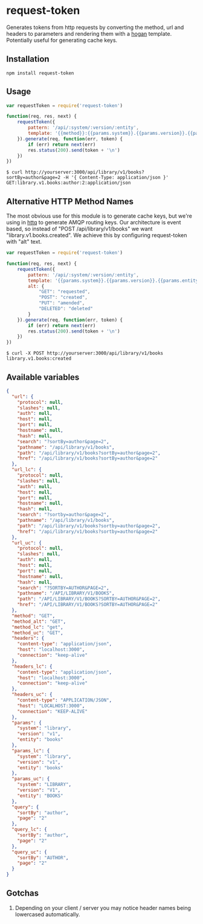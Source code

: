# request-token

Generates tokens from http requests by converting the method, url and headers to parameters and rendering them with a [hogan](http://twitter.github.io/hogan.js/) template.
Potentially useful for generating cache keys.

## Installation
```
npm install request-token
```

## Usage
```js
var requestToken = require('request-token')

function(req, res, next) {
    requestToken({
        pattern: '/api/:system/:version/:entity',
        template: '{{method}}:{{params.system}}.{{params.version}}.{{params.entity}}:{{query.sortBy}}:{{query.page}}:{{headers:content-type}}'
    }).generate(req, function(err, token) {
        if (err) return next(err)
        res.status(200).send(token + '\n')
    })
})

```

```
$ curl http://yourserver:3000/api/library/v1/books?sortBy=author&page=2 -H '{ Content-Type: application/json }'
GET:library.v1.books:author:2:application/json
```

## Alternative HTTP Method Names
The most obvious use for this module is to generate cache keys, but we're using in [httq](https://github.com/guidesmiths/httq) to generate AMQP routing keys.
Our architecture is event based, so instead of "POST /api/library/v1/books" we want "library.v1.books.created". We achieve this by configuring request-token with "alt" text.

```js
var requestToken = require('request-token')

function(req, res, next) {
    requestToken({
        pattern: '/api/:system/:version/:entity',
        template: '{{params.system}}.{{params.version}}.{{params.entity}}.{{method_alt}}',
        alt: {
            "GET": "requested",
            "POST": "created",
            "PUT": "amended",
            "DELETED": "deleted"
        }
    }).generate(req, function(err, token) {
        if (err) return next(err)
        res.status(200).send(token + '\n')
    })
})

```

```
$ curl -X POST http://yourserver:3000/api/library/v1/books
library.v1.books:created
```

## Available variables
```json
{
  "url": {
    "protocol": null,
    "slashes": null,
    "auth": null,
    "host": null,
    "port": null,
    "hostname": null,
    "hash": null,
    "search": "?sortBy=author&page=2",
    "pathname": "/api/library/v1/books",
    "path": "/api/library/v1/books?sortBy=author&page=2",
    "href": "/api/library/v1/books?sortBy=author&page=2"
  },
  "url_lc": {
    "protocol": null,
    "slashes": null,
    "auth": null,
    "host": null,
    "port": null,
    "hostname": null,
    "hash": null,
    "search": "?sortby=author&page=2",
    "pathname": "/api/library/v1/books",
    "path": "/api/library/v1/books?sortby=author&page=2",
    "href": "/api/library/v1/books?sortby=author&page=2"
  },
  "url_uc": {
    "protocol": null,
    "slashes": null,
    "auth": null,
    "host": null,
    "port": null,
    "hostname": null,
    "hash": null,
    "search": "?SORTBY=AUTHOR&PAGE=2",
    "pathname": "/API/LIBRARY/V1/BOOKS",
    "path": "/API/LIBRARY/V1/BOOKS?SORTBY=AUTHOR&PAGE=2",
    "href": "/API/LIBRARY/V1/BOOKS?SORTBY=AUTHOR&PAGE=2"
  },
  "method": "GET",
  "method_alt": "GET",
  "method_lc": "get",
  "method_uc": "GET",
  "headers": {
    "content-type": "application/json",
    "host": "localhost:3000",
    "connection": "keep-alive"
  },
  "headers_lc": {
    "content-type": "application/json",
    "host": "localhost:3000",
    "connection": "keep-alive"
  },
  "headers_uc": {
    "content-type": "APPLICATION/JSON",
    "host": "LOCALHOST:3000",
    "connection": "KEEP-ALIVE"
  },
  "params": {
    "system": "library",
    "version": "v1",
    "entity": "books"
  },
  "params_lc": {
    "system": "library",
    "version": "v1",
    "entity": "books"
  },
  "params_uc": {
    "system": "LIBRARY",
    "version": "V1",
    "entity": "BOOKS"
  },
  "query": {
    "sortBy": "author",
    "page": "2"
  },
  "query_lc": {
    "sortBy": "author",
    "page": "2"
  },
  "query_uc": {
    "sortBy": "AUTHOR",
    "page": "2"
  }
}
```

## Gotchas

1. Depending on your client / server you may notice header names being lowercased automatically.

